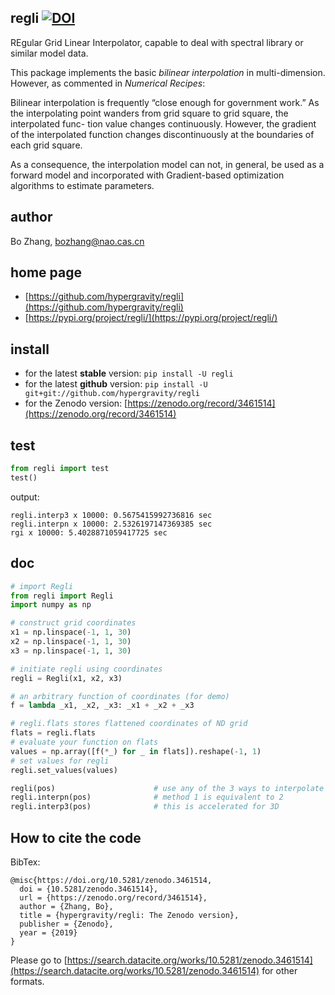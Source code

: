 ## regli [![DOI](https://zenodo.org/badge/153591296.svg)](https://zenodo.org/badge/latestdoi/153591296)
REgular Grid Linear Interpolator, capable to deal with spectral library or similar model data.

This package implements the basic *bilinear interpolation* in multi-dimension.
However, as commented in *Numerical Recipes*: 

Bilinear interpolation is frequently “close enough for government work.”
As the interpolating point wanders from grid square to grid square,
the interpolated func- tion value changes continuously.
However, the gradient of the interpolated function changes
discontinuously at the boundaries of each grid square.

As a consequence, the interpolation model can not, in general, 
be used as a forward model and incorporated with 
Gradient-based optimization algorithms to estimate parameters.

## author
Bo Zhang, [bozhang@nao.cas.cn](mailto:bozhang@nao.cas.cn)

## home page
- [https://github.com/hypergravity/regli](https://github.com/hypergravity/regli)
- [https://pypi.org/project/regli/](https://pypi.org/project/regli/)

## install
- for the latest **stable** version: `pip install -U regli`
- for the latest **github** version: `pip install -U git+git://github.com/hypergravity/regli`
- for the Zenodo version: [https://zenodo.org/record/3461514](https://zenodo.org/record/3461514)

## test


```python
from regli import test
test()
```
output:
```
regli.interp3 x 10000: 0.5675415992736816 sec
regli.interpn x 10000: 2.5326197147369385 sec
rgi x 10000: 5.4028871059417725 sec
```

## doc
```python
# import Regli
from regli import Regli
import numpy as np

# construct grid coordinates
x1 = np.linspace(-1, 1, 30)     
x2 = np.linspace(-1, 1, 30)
x3 = np.linspace(-1, 1, 30)

# initiate regli using coordinates
regli = Regli(x1, x2, x3)

# an arbitrary function of coordinates (for demo)
f = lambda _x1, _x2, _x3: _x1 + _x2 + _x3

# regli.flats stores flattened coordinates of ND grid
flats = regli.flats
# evaluate your function on flats
values = np.array([f(*_) for _ in flats]).reshape(-1, 1)
# set values for regli
regli.set_values(values)        

regli(pos)                      # use any of the 3 ways to interpolate
regli.interpn(pos)              # method 1 is equivalent to 2
regli.interp3(pos)              # this is accelerated for 3D

```

## How to cite the code
BibTex:
```
@misc{https://doi.org/10.5281/zenodo.3461514,
  doi = {10.5281/zenodo.3461514},
  url = {https://zenodo.org/record/3461514},
  author = {Zhang, Bo},
  title = {hypergravity/regli: The Zenodo version},
  publisher = {Zenodo},
  year = {2019}
}
```
Please go to [https://search.datacite.org/works/10.5281/zenodo.3461514](https://search.datacite.org/works/10.5281/zenodo.3461514) for other formats.
